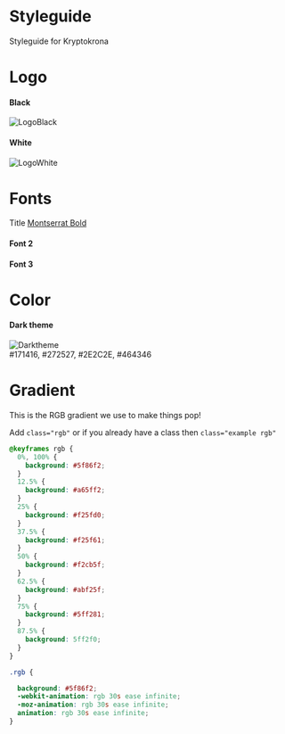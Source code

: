# Styleguide

Styleguide for Kryptokrona

# Logo

#### Black

![LogoBlack](https://user-images.githubusercontent.com/36674091/104137639-4dc6b500-5396-11eb-9c45-03062e0f65f7.png)

#### White

![LogoWhite](https://user-images.githubusercontent.com/36674091/104137640-4e5f4b80-5396-11eb-9cda-5554620d2a47.png)


# Fonts

Title
[Montserrat Bold](https://github.com/kryptokrona/Styleguide/raw/main/Fonts/Montserrat-Bold.ttf) 

#### Font 2

#### Font 3


# Color

#### Dark theme

![Darktheme](https://user-images.githubusercontent.com/36674091/111849650-03b5fe80-8906-11eb-8f00-5355fb66efd3.png) <br>
#171416, #272527, #2E2C2E, #464346

# Gradient

This is the RGB gradient we use to make things pop! <br>

Add `class="rgb"` or if you already have a class then `class="example rgb"`

```css
@keyframes rgb {
  0%, 100% {
    background: #5f86f2;
  }
  12.5% {
    background: #a65ff2;
  }
  25% {
    background: #f25fd0;
  }
  37.5% {
    background: #f25f61;
  }
  50% {
    background: #f2cb5f;
  }
  62.5% {
    background: #abf25f;
  }
  75% {
    background: #5ff281;
  }
  87.5% {
    background: 5ff2f0;
  }
}
```
```css
.rgb {

  background: #5f86f2;
  -webkit-animation: rgb 30s ease infinite;
  -moz-animation: rgb 30s ease infinite;
  animation: rgb 30s ease infinite;
} 
```
